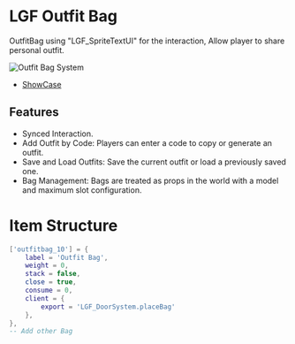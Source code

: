# LGF Outfit Bag
OutfitBag using "LGF_SpriteTextUI" for the interaction, Allow player to share personal outfit.

![Outfit Bag System](https://cdn.discordapp.com/attachments/1167599712732467390/1328118121130758176/image.png?ex=678632a3&is=6784e123&hm=37324a5600500f7c428674cd50ab6ce78f1515b54d21822df04385299083b0f0)

- [ShowCase](https://www.youtube.com/watch?v=d0nCkqfrgCo)

## Features
- Synced Interaction.
- Add Outfit by Code: Players can enter a code to copy or generate an outfit.
- Save and Load Outfits: Save the current outfit or load a previously saved one.
- Bag Management: Bags are treated as props in the world with a model and maximum slot configuration.

# Item Structure
```lua
['outfitbag_10'] = {
    label = 'Outfit Bag',
    weight = 0,
    stack = false,
    close = true,
    consume = 0,
    client = {
        export = 'LGF_DoorSystem.placeBag'
    },
},
-- Add other Bag 
```
